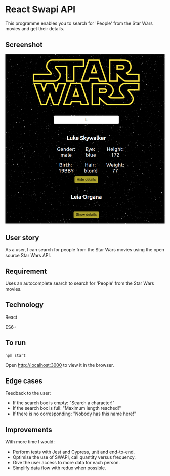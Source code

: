 
# React Swapi API

This programme enables you to search for 'People' from the Star Wars movies and get their details.

## Screenshot

![screenshot](public/Screenshot.png)

## User story

As a user, I can search for people from the Star Wars movies using the open source Star Wars API.

## Requirement

Uses an autocomplete search to search for 'People' from the Star Wars movies.

## Technology

React

ES6+

## To run

```bash
npm start
```

Open [http://localhost:3000](http://localhost:3000) to view it in the browser.

## Edge cases

Feedback to the user:

- If the search box is empty: "Search a character!"
- If the search box is full: "Maximum length reached!"
- If there is no corresponding: "Nobody has this name here!"

## Improvements

With more time I would:

- Perform tests with Jest and Cypress, unit and end-to-end.
- Optimise the use of SWAPI, call quantity versus frequency.
- Give the user access to more data for each person.
- Simplify data flow with redux when possible.
